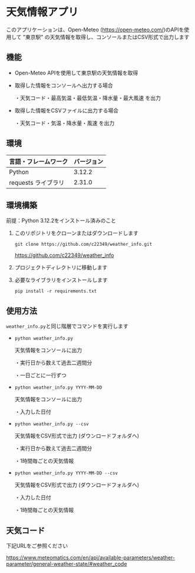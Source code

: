 # 天気情報アプリ
このアプリケーションは、Open-Meteo (https://open-meteo.com/)のAPIを使用して "東京駅" の天気情報を取得し、コンソールまたはCSV形式で出力します

## 機能
- Open-Meteo APIを使用して東京駅の天気情報を取得
- 取得した情報をコンソールへ出力する場合

  ・天気コード・最高気温・最低気温・降水量・最大風速 を出力
  
- 取得した情報をCSVファイルに出力する場合

  ・天気コード・気温・降水量・風速 を出力

## 環境
| 言語・フレームワーク | バージョン |
| --------------------- | ---------- |
| Python                | 3.12.2|
| requests ライブラリ     | 2.31.0|

## 環境構築
前提：Python 3.12.2をインストール済みのこと
1. このリポジトリをクローンまたはダウンロードします

    `git clone https://github.com/c22349/weather_info.git`

    https://github.com/c22349/weather_info

2. プロジェクトディレクトリに移動します

3. 必要なライブラリをインストールします

    `pip install -r requirements.txt`

## 使用方法
`weather_info.py`と同じ階層でコマンドを実行します
- `python weather_info.py`

  天気情報をコンソールに出力
  
  ・実行日から数えて過去二週間分
  
	・一日ごとに一行ずつ

- `python weather_info.py YYYY-MM-DD`

  天気情報をコンソールに出力
  
  ・入力した日付

- `python weather_info.py --csv`

  天気情報をCSV形式で出力 (ダウンロードフォルダへ)
  
  ・実行日から数えて過去二週間分
  
  ・1時間毎ごとの天気情報

- `python weather_info.py YYYY-MM-DD --csv`

  天気情報をCSV形式で出力 (ダウンロードフォルダへ)
  
  ・入力した日付
  
  ・1時間毎ごとの天気情報

## 天気コード
下記URLをご参照ください

https://www.meteomatics.com/en/api/available-parameters/weather-parameter/general-weather-state/#weather_code

